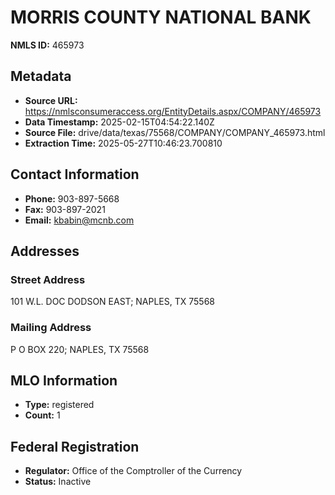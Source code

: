 # MORRIS COUNTY NATIONAL BANK

**NMLS ID:** 465973

## Metadata
- **Source URL:** https://nmlsconsumeraccess.org/EntityDetails.aspx/COMPANY/465973
- **Data Timestamp:** 2025-02-15T04:54:22.140Z
- **Source File:** drive/data/texas/75568/COMPANY/COMPANY_465973.html
- **Extraction Time:** 2025-05-27T10:46:23.700810

## Contact Information
- **Phone:** 903-897-5668
- **Fax:** 903-897-2021
- **Email:** kbabin@mcnb.com

## Addresses
### Street Address
101 W.L. DOC DODSON EAST; NAPLES, TX 75568

### Mailing Address
P O BOX 220; NAPLES, TX 75568

## MLO Information
- **Type:** registered
- **Count:** 1

## Federal Registration
- **Regulator:** Office of the Comptroller of the Currency
- **Status:** Inactive
